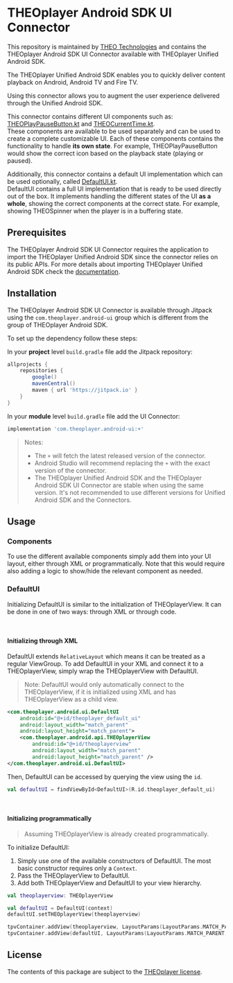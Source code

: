 # THEOplayer Android SDK UI Connector

This repository is maintained by [THEO Technologies](https://www.theoplayer.com/) and contains the THEOplayer Android SDK UI Connector available with THEOplayer Unified Android SDK.

The THEOplayer Unified Android SDK enables you to quickly deliver content playback on Android, Android TV and Fire TV.

Using this connector allows you to augment the user experience delivered through the Unified Android SDK.

This connector contains different UI components such as:
[THEOPlayPauseButton.kt](ui/src/main/java/com/theoplayer/android/ui/THEOPlayPauseButton.kt) and
[THEOCurrentTime.kt](ui/src/main/java/com/theoplayer/android/ui/THEOCurrentTime.kt).
<br/>
These components are available to be used separately and can be used to create a complete customizable UI.
Each of these components contains the functionality to handle **its own state**.
For example, THEOPlayPauseButton would show the correct icon based on the playback state (playing or paused).

Additionally, this connector contains a default UI implementation which can be used optionally, called [DefaultUI.kt](ui/src/main/java/com/theoplayer/android/ui/DefaultUI.kt).
<br/>
DefaultUI contains a full UI implementation that is ready to be used directly out of the box.
It implements handling the different states of the UI **as a whole**, showing the correct components at the correct state.
For example, showing THEOSpinner when the player is in a buffering state.


## Prerequisites

The THEOplayer Android SDK UI Connector requires the application to import the THEOplayer Unified Android SDK since the connector relies on its public APIs.
For more details about importing THEOplayer Unified Android SDK check the [documentation](https://docs.theoplayer.com/getting-started/01-sdks/02-android-unified/00-getting-started.md).


## Installation

The THEOplayer Android SDK UI Connector is available through Jitpack using the `com.theoplayer.android-ui` group which is different from the group of THEOplayer Android SDK.

To set up the dependency follow these steps:

In your **project** level `build.gradle` file add the Jitpack repository:

```groovy
allprojects {
    repositories {
        google()
        mavenCentral()
        maven { url 'https://jitpack.io' }
    }
}
```

In your **module** level `build.gradle` file add the UI Connector:

```groovy
implementation 'com.theoplayer.android-ui:+'
```

>Notes:
>* The `+` will fetch the latest released version of the connector.
>* Android Studio will recommend replacing the `+` with the exact version of the connector.
>* The THEOplayer Unified Android SDK and the THEOplayer Android SDK UI Connector are stable when using the same version.
  It's not recommended to use different versions for Unified Android SDK and the Connectors.

## Usage

### Components
To use the different available components simply add them into your UI layout, either through XML or programmatically.
Note that this would require also adding a logic to show/hide the relevant component as needed.

### DefaultUI
Initializing DefaultUI is similar to the initialization of THEOplayerView.
It can be done in one of two ways: through XML or through code.

<br/>

#### Initializing through XML

DefaultUI extends `RelativeLayout` which means it can be treated as a regular ViewGroup.
To add DefaultUI in your XML and connect it to a THEOplayerView, simply wrap the THEOplayerView with DefaultUI.

> Note:
> DefaultUI would only automatically connect to the THEOplayerView, if it is initialized using XML and has THEOplayerView as a child view. 

```xml
<com.theoplayer.android.ui.DefaultUI
    android:id="@+id/theoplayer_default_ui"
    android:layout_width="match_parent"
    android:layout_height="match_parent">
    <com.theoplayer.android.api.THEOplayerView
        android:id="@+id/theoplayerview"
        android:layout_width="match_parent"
        android:layout_height="match_parent" />
</com.theoplayer.android.ui.DefaultUI>
```

Then, DefaultUI can be accessed by querying the view using the `id`.
```kotlin
val defaultUI = findViewById<DefaultUI>(R.id.theoplayer_default_ui)
```

<br/>

#### Initializing programmatically

>Assuming THEOplayerView is already created programmatically.

To initialize DefaultUI:
1. Simply use one of the available constructors of DefaultUI. The most basic constructor requires only a `Context`.
2. Pass the THEOplayerView to DefaultUI.
3. Add both THEOplayerView and DefaultUI to your view hierarchy.

```kotlin
val theoplayerview: THEOplayerView

val defaultUI = DefaultUI(context)
defaultUI.setTHEOplayerView(theoplayerview)

tpvContainer.addView(theoplayerview, LayoutParams(LayoutParams.MATCH_PARENT, LayoutParams.MATCH_PARENT))
tpvContainer.addView(defaultUI, LayoutParams(LayoutParams.MATCH_PARENT, LayoutParams.MATCH_PARENT))
```

## License

The contents of this package are subject to the [THEOplayer license](https://www.theoplayer.com/terms).
